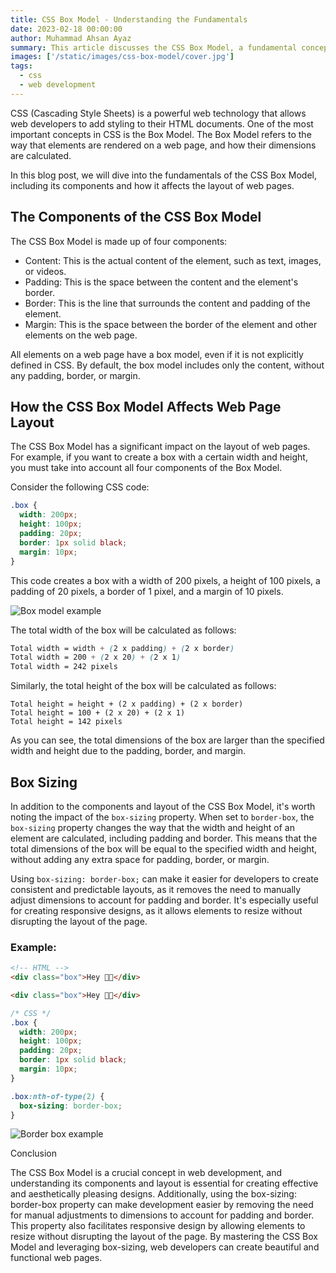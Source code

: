 ```yaml
---
title: CSS Box Model - Understanding the Fundamentals
date: 2023-02-18 00:00:00
author: Muhammad Ahsan Ayaz
summary: This article discusses the CSS Box Model, a fundamental concept in web development that determines the layout of web pages. It explains the four components of the Box Model and how they affect the dimensions of elements on a web page. By understanding this concept, web developers can create effective and aesthetically pleasing designs.
images: ['/static/images/css-box-model/cover.jpg']
tags:
  - css
  - web development
---
```


CSS (Cascading Style Sheets) is a powerful web technology that allows web developers to add styling to their HTML documents. One of the most important concepts in CSS is the Box Model. The Box Model refers to the way that elements are rendered on a web page, and how their dimensions are calculated.

In this blog post, we will dive into the fundamentals of the CSS Box Model, including its components and how it affects the layout of web pages.

## The Components of the CSS Box Model

The CSS Box Model is made up of four components:

- Content: This is the actual content of the element, such as text, images, or videos.
- Padding: This is the space between the content and the element's border.
- Border: This is the line that surrounds the content and padding of the element.
- Margin: This is the space between the border of the element and other elements on the web page.

All elements on a web page have a box model, even if it is not explicitly defined in CSS. By default, the box model includes only the content, without any padding, border, or margin.

## How the CSS Box Model Affects Web Page Layout

The CSS Box Model has a significant impact on the layout of web pages. For example, if you want to create a box with a certain width and height, you must take into account all four components of the Box Model.

Consider the following CSS code:

```css
.box {
  width: 200px;
  height: 100px;
  padding: 20px;
  border: 1px solid black;
  margin: 10px;
}
```

This code creates a box with a width of 200 pixels, a height of 100 pixels, a padding of 20 pixels, a border of 1 pixel, and a margin of 10 pixels.

![Box model example](/static/images/css-box-model/box-model-example.png)

The total width of the box will be calculated as follows:

```scss
Total width = width + (2 x padding) + (2 x border)
Total width = 200 + (2 x 20) + (2 x 1)
Total width = 242 pixels
```

Similarly, the total height of the box will be calculated as follows:

```
Total height = height + (2 x padding) + (2 x border)
Total height = 100 + (2 x 20) + (2 x 1)
Total height = 142 pixels
```

As you can see, the total dimensions of the box are larger than the specified width and height due to the padding, border, and margin.

## Box Sizing

In addition to the components and layout of the CSS Box Model, it's worth noting the impact of the `box-sizing` property. When set to `border-box`, the `box-sizing` property changes the way that the width and height of an element are calculated, including padding and border. This means that the total dimensions of the box will be equal to the specified width and height, without adding any extra space for padding, border, or margin.

Using `box-sizing: border-box;` can make it easier for developers to create consistent and predictable layouts, as it removes the need to manually adjust dimensions to account for padding and border. It's especially useful for creating responsive designs, as it allows elements to resize without disrupting the layout of the page.

### Example:

```html
<!-- HTML -->
<div class="box">Hey 👋🏽</div>

<div class="box">Hey 👋🏽</div>
```

```css
/* CSS */
.box {
  width: 200px;
  height: 100px;
  padding: 20px;
  border: 1px solid black;
  margin: 10px;
}

.box:nth-of-type(2) {
  box-sizing: border-box;
}
```

![Border box example](/static/images/css-box-model/border-box.png)

Conclusion

The CSS Box Model is a crucial concept in web development, and understanding its components and layout is essential for creating effective and aesthetically pleasing designs. Additionally, using the box-sizing: border-box property can make development easier by removing the need for manual adjustments to dimensions to account for padding and border. This property also facilitates responsive design by allowing elements to resize without disrupting the layout of the page. By mastering the CSS Box Model and leveraging box-sizing, web developers can create beautiful and functional web pages.
